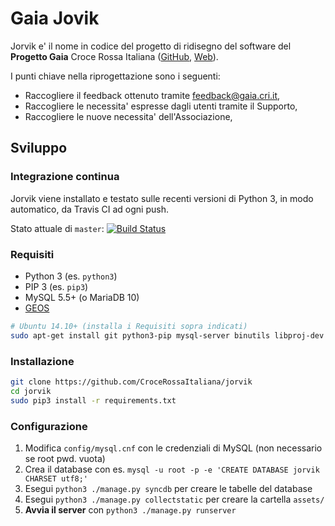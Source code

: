 # Gaia Jovik

Jorvik e' il nome in codice del progetto di ridisegno del software del **Progetto Gaia** Croce Rossa Italiana
([GitHub](https://github.com/CroceRossaCatania/gaia), [Web](https://gaia.cri.it)).

I punti chiave nella riprogettazione sono i seguenti:
* Raccogliere il feedback ottenuto tramite <feedback@gaia.cri.it>,
* Raccogliere le necessita' espresse dagli utenti tramite il Supporto,
* Raccogliere le nuove necessita' dell'Associazione,

## Sviluppo

### Integrazione continua

Jorvik viene installato e testato sulle recenti versioni di Python 3, in modo automatico, da Travis CI ad ogni push.

Stato attuale di `master`: [![Build Status](https://travis-ci.org/CroceRossaItaliana/jorvik.svg?branch=master)](https://travis-ci.org/CroceRossaItaliana/jorvik)

### Requisiti

* Python 3 (es. `python3`)
* PIP 3 (es. `pip3`)
* MySQL 5.5+ (o MariaDB 10)
* [GEOS](http://trac.osgeo.org/geos/)

```bash
# Ubuntu 14.10+ (installa i Requisiti sopra indicati)
sudo apt-get install git python3-pip mysql-server binutils libproj-dev gdal-bin python3-dev libmysqlclient-dev
```

### Installazione

```bash
git clone https://github.com/CroceRossaItaliana/jorvik
cd jorvik
sudo pip3 install -r requirements.txt
```

### Configurazione

1. Modifica `config/mysql.cnf` con le credenziali di MySQL (non necessario se root pwd. vuota)
2. Crea il database con es. `mysql -u root -p -e 'CREATE DATABASE jorvik CHARSET utf8;'`
3. Esegui `python3 ./manage.py syncdb` per creare le tabelle del database
4. Esegui `python3 ./manage.py collectstatic` per creare la cartella `assets/`
5. **Avvia il server** con `python3 ./manage.py runserver`

